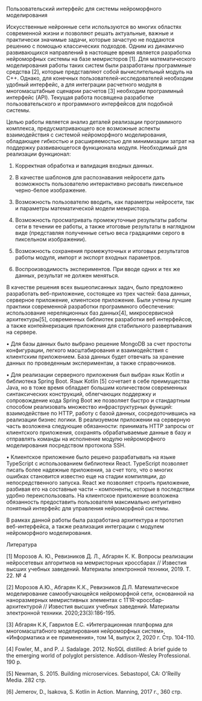 Пользовательский интерфейс для системы нейроморфного моделирования

Искусственные нейронные сети используются во многих областях современной жизни и позволяют решать актуальные, важные и практически значимые задачи, которые зачастую не поддаются решению с помощью классических подходов. Одним из динамично развивающихся направлений в настоящее время является разработка нейроморфных системы на базе мемристоров [1]. Для математического моделирования работы таких систем были разработаны программные средства [2], которые представляют собой вычислительный модуль на С++. Однако, для конечных пользователей-исследователей необходим удобный интерфейс, а для интеграции расчетного модуля в многомасштабные сценарии расчетов [3] необходим программный интерфейс (API). Текущая работа посвящена разработке пользовательского и программного интерфейсов для подобной системы.

Целью работы является анализ деталей реализации программного комплекса, предусматривающего все возможные аспекты взаимодействия с системой нейроморфного моделирования, обладающее гибкостью и расширяемостью для минимизации затрат на поддержку развивающегося функционала модуля. Необходимый для реализации функционал:

1. Корректная обработка и валидация входных данных.

2. В качестве шаблонов для распознавания нейросети дать возможность пользователю интерактивно рисовать пиксельное черно-белое изображение.

3. Возможность пользователю вводить, как параметры нейросети, так и параметры математической модели мемристора.

4. Возможность просматривать промежуточные результаты работы сети в течении ее работы, а также итоговые результаты в наглядном виде (представляя полученные сетью веса градациями серого в пиксельном изображении).

5. Возможность сохранения промежуточных и итоговых результатов работы модуля, импорт и экспорт входных параметров.

6. Воспроизводимость экспериментов. При вводе одних и тех же данных, результат не должен меняться.

В качестве решения всех вышеописанных задач, было предложено разработать веб-приложение, состоящее из трех частей: база данных, серверное приложение, клиентское приложение. Были учтены лучшие практики современной разработки программного обеспечения: использование нереляционных баз данных[4], микросервисной архитектуры[5], современных библиотек разработки веб интерфейсов, а также контейнеризация приложения для стабильного развертывания на сервере.

• Для базы данных было выбрано решение MongoDB за счет простоты конфигурации, легкого масштабирования и взаимодействия с клиентским приложением. База данных будет отвечать за хранение данных по проведенным экспериментам, а также справочников.

• Для реализации серверного приложения был выбран язык Kotlin и библиотека Spring Boot. Язык Kotlin [5] сочетает в себе преимущества Java, но в тоже время обладает большим количеством современных синтаксических конструкций, облегчающих поддержку и сопровождение кода Spring Boot же позволяет быстро и стандартным способом реализовать множество инфраструктурных функций: взаимодействие по HTTP, работу с базой данных, сосредоточившись на реализации бизнес логики. В реализуемом приложении на серверную часть возложена следующие обязанности: принимать HTTP запросы от клиентского приложения, сохранять обрабатываемые данные в базу и отправлять команды на исполнение модулю нейроморфного моделирования посредством протокола SSH.

• Клиентское приложение было решено разрабатывать на языке TypeScript с использованием библиотеки React. TypeScript позволяет писать более надежные приложения, за счет того, что о многих ошибках становится известно еще на стадии компиляции, до непосредственного запуска. React же позволяет строить приложение, разбивая его на составные части – компоненты, которые в последствии удобно переиспользовать. На клиентское приложение возложена обязанность предоставить пользователя максимально интуитивно понятный интерфейс для управления нейроморфной системы.

В рамках данной работы была разработана архитектура и прототип веб-интерфейса, а также реализация интеграции с модулем нейроморфного моделирования.

Литература

[1] Морозов А. Ю., Ревизников Д. Л., Абгарян К. К. Вопросы реализации нейросетевых алгоритмов на мемристорных кроссбарах // Известия высших учебных заведений. Материалы электронной техники, 2019. Т. 22. № 4

[2] Морозов А.Ю., Абгарян К.К., Ревизников Д.Л. Математическое моделирование самообучающейся нейроморфной сети, основанной на наноразмерных мемристивных элементах с 1T1R-кроссбар-архитектурой // Известия высших учебных заведений. Материалы электронной техники. 2020;23(3):186-195.

[3] Абгарян К.К, Гаврилов Е.С. «Интеграционная платформа для многомасштабного моделирования нейроморфных систем», «Информатика и ее применения», том 14, выпуск 2, 2020 г. Стр. 104-110.

[4] Fowler, M., and P. J. Sadalage. 2012. NoSQL distilled: A brief guide to the emerging world of polyglot persistence. Addison-Wesley Professional. 190 p.

[5] Newman, S. 2015. Building microservices. Sebastopol, CA: O'Reilly Media. 282 стр.

[6] Jemerov, D., Isakova, S. Kotlin in Action. Manning, 2017 г., 360 стр.